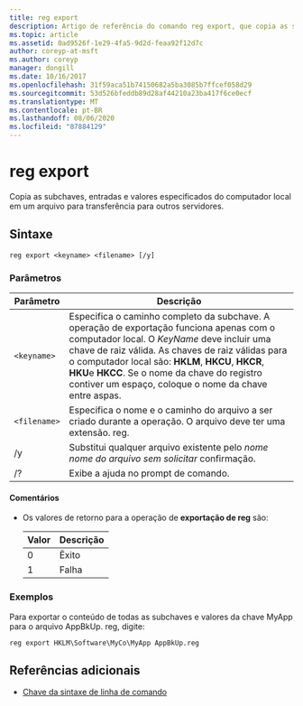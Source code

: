 ```yaml
---
title: reg export
description: Artigo de referência do comando reg export, que copia as subchaves, entradas e valores especificados do computador local em um arquivo para transferência para outros servidores.
ms.topic: article
ms.assetid: 0ad9526f-1e29-4fa5-9d2d-feaa92f12d7c
author: coreyp-at-msft
ms.author: coreyp
manager: dongill
ms.date: 10/16/2017
ms.openlocfilehash: 31f59aca51b74150682a5ba3085b7ffcef058d29
ms.sourcegitcommit: 53d526bfeddb89d28af44210a23ba417f6ce0ecf
ms.translationtype: MT
ms.contentlocale: pt-BR
ms.lasthandoff: 08/06/2020
ms.locfileid: "87884129"
---
```

# <a name="reg-export"></a>reg export

Copia as subchaves, entradas e valores especificados do computador local em um arquivo para transferência para outros servidores.

## <a name="syntax"></a>Sintaxe

```
reg export <keyname> <filename> [/y]
```

### <a name="parameters"></a>Parâmetros

| Parâmetro | Descrição |
|--|--|
| `<keyname>` | Especifica o caminho completo da subchave. A operação de exportação funciona apenas com o computador local. O *KeyName* deve incluir uma chave de raiz válida. As chaves de raiz válidas para o computador local são: **HKLM**, **HKCU**, **HKCR**, **HKU**e **HKCC**. Se o nome da chave do registro contiver um espaço, coloque o nome da chave entre aspas. |
| `<filename>` | Especifica o nome e o caminho do arquivo a ser criado durante a operação. O arquivo deve ter uma extensão. reg. |
| /y | Substitui qualquer arquivo existente pelo *nome nome do arquivo sem solicitar* confirmação. |
| /? | Exibe a ajuda no prompt de comando. |

#### <a name="remarks"></a>Comentários

- Os valores de retorno para a operação de **exportação de reg** são:

    | Valor | Descrição |
    |--|--|
    | 0 | Êxito |
    | 1 | Falha |

### <a name="examples"></a>Exemplos

Para exportar o conteúdo de todas as subchaves e valores da chave MyApp para o arquivo AppBkUp. reg, digite:

```
reg export HKLM\Software\MyCo\MyApp AppBkUp.reg
```

## <a name="additional-references"></a>Referências adicionais

- [Chave da sintaxe de linha de comando](command-line-syntax-key.md)
